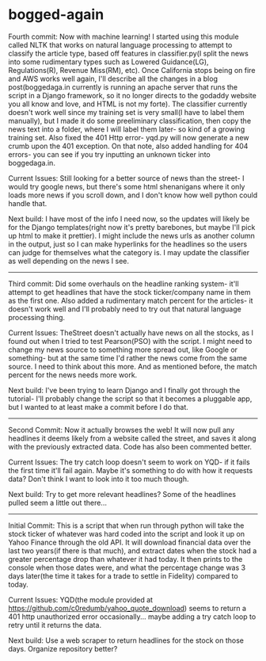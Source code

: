 # bogged-again
Fourth commit:
Now with machine learning! I started using this module called NLTK that works on natural language processing to attempt to classify the article type, based off features in classifier.py(I split the news into some rudimentary types such as Lowered Guidance(LG), Regulations(R), Revenue Miss(RM), etc). Once California stops being on fire and AWS works well again, I'll describe all the changes in a blog post(boggedaga.in currently is running an apache server that runs the script in a Django framework, so it no longer directs to the godaddy website you all know and love, and HTML is not my forte). The classifier currently doesn't work well since my training set is very small(I have to label them manually), but I made it do some preeliminary classification, then copy the news text into a folder, where I will label them later- so kind of a growing training set. Also fixed the 401 Http error- yqd.py will now generate a new crumb upon the 401 exception. On that note, also added handling for 404 errors- you can see if you try inputting an unknown ticker into boggedaga.in.

Current Issues:
Still looking for a better source of news than the street- I would try google news, but there's some html shenanigans where it only loads more news if you scroll down, and I don't know how well python could handle that. 

Next build:
I have most of the info I need now, so the updates will likely be for the Django templates(right now it's pretty barebones, but maybe I'll pick up html to make it prettier). I might include the news urls as another column in the output, just so I can make hyperlinks for the headlines so the users can judge for themselves what the category is. I may update the classifier as well depending on the news I see.

-------------------------------------------------------------------------------------------------------
Third commit:
Did some overhauls on the headline ranking system- it'll attempt to get headlines that have the stock ticker/company name in them as the first one. Also added a rudimentary match percent for the articles- it doesn't work well and I'll probably need to try out that natural language processing thing.

Current Issues:
TheStreet doesn't actually have news on all the stocks, as I found out when I tried to test Pearson(PSO) with the script. I might need to change my news source to something more spread out, like Google or something- but at the same time I'd rather the news come from the same source. I need to think about this more. And as mentioned before, the match percent for the news needs more work.

Next build:
I've been trying to learn Django and I finally got through the tutorial- I'll probably change the script so that it becomes a pluggable app, but I wanted to at least make a commit before I do that.

-------------------------------------------------------------------------------------------------------
Second Commit:
Now it actually browses the web! It will now pull any headlines it deems likely from a website called the street, and saves it along with the previously extracted data. Code has also been commented better.

Current Issues:
The try catch loop doesn't seem to work on YQD- if it fails the first time it'll fail again. Maybe it's something to do with how it requests data? Don't think I want to look into it too much though.

Next build:
Try to get more relevant headlines? Some of the headlines pulled seem a little out there...

-------------------------------------------------------------------------------------------------------
Initial Commit:
This is a script that when run through python will take the stock ticker of whatever was hard coded into the script and look it up on Yahoo Finance through the old API. It will download financial data over the last two years(if there is that much), and extract dates when the stock had a greater percentage drop than whatever it had today. It then prints to the console when those dates were, and what the percentage change was 3 days later(the time it takes for a trade to settle in Fidelity) compared to today.

Current Issues:
YQD(the module provided at https://github.com/c0redumb/yahoo_quote_download) seems to return a 401 http unauthorized error occasionally... maybe adding a try catch loop to retry until it returns the data.

Next build:
Use a web scraper to return headlines for the stock on those days.
Organize repository better?
